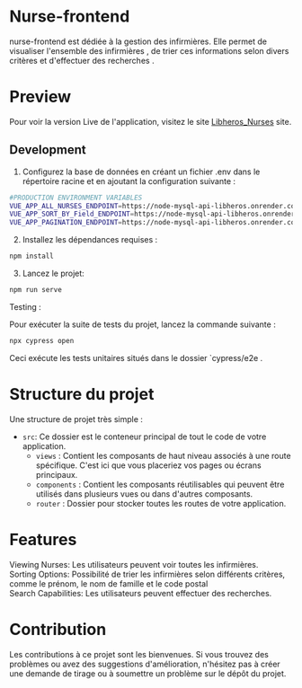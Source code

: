 # Nurse-frontend
nurse-frontend est dédiée à la gestion des infirmières. 
Elle permet de visualiser l'ensemble des infirmières , de trier ces informations selon divers critères et d'effectuer des recherches .

# Preview
Pour voir la version Live de l'application, visitez le site [Libheros_Nurses](https://nurse-frontend-iota.vercel.app/) site.

## Development

1. Configurez la base de données en créant un fichier .env dans le répertoire racine et en ajoutant la configuration suivante :
 ```bash
#PRODUCTION ENVIRONMENT VARIABLES
VUE_APP_ALL_NURSES_ENDPOINT=https://node-mysql-api-libheros.onrender.com/api/allNurses
VUE_APP_SORT_BY_Field_ENDPOINT=https://node-mysql-api-libheros.onrender.com/api/sortNurses
VUE_APP_PAGINATION_ENDPOINT=https://node-mysql-api-libheros.onrender.com/api/pagination
```
2. Installez les dépendances requises :
```bash
npm install
```
3. Lancez le projet:
```bash
npm run serve
```

Testing :

Pour exécuter la suite de tests du projet, lancez la commande suivante :
```bash
npx cypress open
```
Ceci exécute les tests unitaires situés dans le dossier `cypress/e2e .


# Structure du projet

Une structure de projet très simple :

- `src`: Ce dossier est le conteneur principal de tout le code de votre application.
  - `views` : Contient les composants de haut niveau associés à une route spécifique. C'est ici que vous placeriez vos pages ou écrans principaux.  
  - `components` : Contient les composants réutilisables qui peuvent être utilisés dans plusieurs vues ou dans d'autres composants.  
  - `router` : Dossier pour stocker toutes les routes de votre application.


# Features
Viewing Nurses: Les utilisateurs peuvent voir toutes les infirmières.  
Sorting Options: Possibilité de trier les infirmières selon différents critères, comme le prénom, le nom de famille et le code postal  
Search Capabilities: Les utilisateurs peuvent effectuer des recherches.  

# Contribution
Les contributions à ce projet sont les bienvenues. Si vous trouvez des problèmes ou avez des suggestions d'amélioration, n'hésitez pas à créer une demande de tirage ou à soumettre un problème sur le dépôt du projet.
